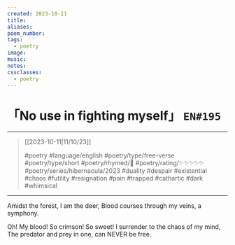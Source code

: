 ```yaml
---
created: 2023-10-11
title:
aliases:
poem_number:
tags:
  - poetry
image:
music:
notes:
cssclasses:
  - poetry
---
```

# 「No use in fighting myself」 `EN#195`

---

> [[2023-10-11|11/10/23]]
> 
> #poetry 
> #language/english 
> #poetry/type/free-verse #poetry/type/short 
> #poetry/rhymed/🔴 
> #poetry/rating/✨✨✨✨✨ 
> #poetry/series/hibernacula/2023 #duality #despair #existential #chaos #futility #resignation #pain #trapped #cathartic #dark #whimsical 

---

Amidst the forest, I am the deer,
Blood courses through my veins, a symphony.

Oh! My blood! So crimson! So sweet!
I surrender to the chaos of my mind,
The predator and prey in one, can NEVER be free.